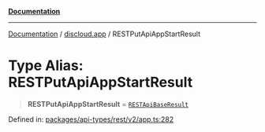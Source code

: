 [**Documentation**](../../README.md)

***

[Documentation](../../packages.md) / [discloud.app](../README.md) / RESTPutApiAppStartResult

# Type Alias: RESTPutApiAppStartResult

> **RESTPutApiAppStartResult** = [`RESTApiBaseResult`](../interfaces/RESTApiBaseResult.md)

Defined in: [packages/api-types/rest/v2/app.ts:282](https://github.com/discloud/discloud.app/blob/e06d08869d94db25520cbe5fdcc3cdbc242fb0cb/packages/api-types/rest/v2/app.ts#L282)
